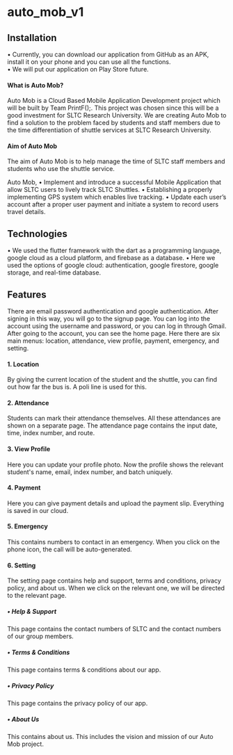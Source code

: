 # auto_mob_v1

## Installation
•	Currently, you can download our application from GitHub as an APK, install it on your phone and you can use all the functions.  
•	We will put our application on Play Store future.

#### What is Auto Mob?
Auto Mob is a Cloud Based Mobile Application Development project which will be built by Team PrintF();. This project was chosen since this will be a good investment for SLTC Research University. We are creating Auto Mob to find a solution to the problem faced by students and staff members due to the time differentiation of shuttle services at SLTC Research University.  

#### Aim of Auto Mob
The aim of Auto Mob is to help manage the time of SLTC staff members and students who use the shuttle service.

Auto Mob, 
•	Implement and introduce a successful Mobile Application that allow SLTC users to lively track SLTC Shuttles.
•	Establishing a properly implementing GPS system which enables live tracking.
•	Update each user’s account after a proper user payment and initiate a system to record users travel details.

## Technologies

•	We used the flutter framework with the dart as a programming language, google cloud as a cloud platform, and firebase as a database. 
•	Here we used the options of google cloud: authentication, google firestore, google storage, and real-time database.

## Features

There are email password authentication and google authentication.  After signing in this way, you will go to the signup page.  You can log into the account using the username and password, or you can log in through Gmail.
After going to the account, you can see the home page.  Here there are six main menus: location, attendance, view profile, payment, emergency, and setting.
#### 1.	Location
By giving the current location of the student and the shuttle, you can find out how far the bus is. A poli line is used for this.
#### 2.	Attendance
Students can mark their attendance themselves.  All these attendances are shown on a separate page.  The attendance page contains the input date, time, index number, and route.
#### 3.	View Profile
Here you can update your profile photo.  Now the profile shows the relevant student's name, email, index number, and batch uniquely.
#### 4.	Payment
Here you can give payment details and upload the payment slip.  Everything is saved in our cloud.
#### 5.	Emergency
This contains numbers to contact in an emergency.  When you click on the phone icon, the call will be auto-generated.
#### 6.	Setting
The setting page contains help and support, terms and conditions, privacy policy, and about us.  When we click on the relevant one, we will be directed to the relevant page.

##### •	Help & Support
This page contains the contact numbers of SLTC and the contact numbers of our group members.

##### •	Terms & Conditions 
This page contains terms & conditions about our app.

##### •	Privacy Policy
This page contains the privacy policy of our app.

##### •	About Us
This contains about us.  This includes the vision and mission of our Auto Mob project.


